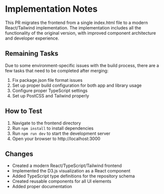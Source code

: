 # Implementation Notes

This PR migrates the frontend from a single index.html file to a modern React/Tailwind implementation. The implementation includes all the functionality of the original version, with improved component architecture and developer experience.

## Remaining Tasks

Due to some environment-specific issues with the build process, there are a few tasks that need to be completed after merging:

1. Fix package.json file format issues
2. Set up proper build configuration for both app and library usage
3. Configure proper TypeScript settings
4. Set up PostCSS and Tailwind properly

## How to Test

1. Navigate to the frontend directory
2. Run `npm install` to install dependencies
3. Run `npm run dev` to start the development server
4. Open your browser to http://localhost:3000

## Changes

- Created a modern React/TypeScript/Tailwind frontend
- Implemented the D3.js visualization as a React component
- Added TypeScript type definitions for the repository schema
- Created reusable components for all UI elements
- Added proper documentation
